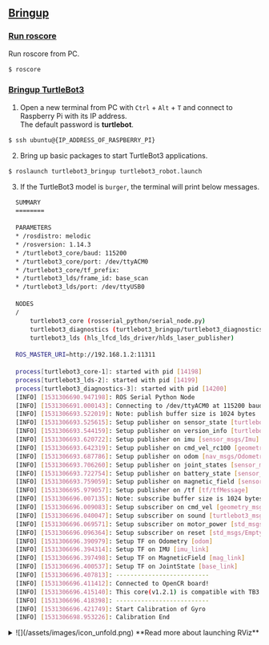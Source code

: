 ## [Bringup](#bringup)

### [Run roscore](#run-roscore)

Run roscore from PC.

```bash
$ roscore
```

### [Bringup TurtleBot3](#bringup-turtlebot3)

1. Open a new terminal from PC with `Ctrl` + `Alt` + `T` and connect to Raspberry Pi with its IP address.  
  The default password is **turtlebot**.  
  ```bash
$ ssh ubuntu@{IP_ADDRESS_OF_RASPBERRY_PI}
  ```

2. Bring up basic packages to start TurtleBot3 applications.
  ```bash
$ roslaunch turtlebot3_bringup turtlebot3_robot.launch
  ```

3. If the TurtleBot3 model is `burger`, the terminal will print below messages.  
  ```bash
    SUMMARY
    ========

    PARAMETERS
    * /rosdistro: melodic
    * /rosversion: 1.14.3
    * /turtlebot3_core/baud: 115200
    * /turtlebot3_core/port: /dev/ttyACM0
    * /turtlebot3_core/tf_prefix:
    * /turtlebot3_lds/frame_id: base_scan
    * /turtlebot3_lds/port: /dev/ttyUSB0

    NODES
    /
        turtlebot3_core (rosserial_python/serial_node.py)
        turtlebot3_diagnostics (turtlebot3_bringup/turtlebot3_diagnostics)
        turtlebot3_lds (hls_lfcd_lds_driver/hlds_laser_publisher)

    ROS_MASTER_URI=http://192.168.1.2:11311

    process[turtlebot3_core-1]: started with pid [14198]
    process[turtlebot3_lds-2]: started with pid [14199]
    process[turtlebot3_diagnostics-3]: started with pid [14200]
    [INFO] [1531306690.947198]: ROS Serial Python Node
    [INFO] [1531306691.000143]: Connecting to /dev/ttyACM0 at 115200 baud
    [INFO] [1531306693.522019]: Note: publish buffer size is 1024 bytes
    [INFO] [1531306693.525615]: Setup publisher on sensor_state [turtlebot3_msgs/SensorState]
    [INFO] [1531306693.544159]: Setup publisher on version_info [turtlebot3_msgs/VersionInfo]
    [INFO] [1531306693.620722]: Setup publisher on imu [sensor_msgs/Imu]
    [INFO] [1531306693.642319]: Setup publisher on cmd_vel_rc100 [geometry_msgs/Twist]
    [INFO] [1531306693.687786]: Setup publisher on odom [nav_msgs/Odometry]
    [INFO] [1531306693.706260]: Setup publisher on joint_states [sensor_msgs/JointState]
    [INFO] [1531306693.722754]: Setup publisher on battery_state [sensor_msgs/BatteryState]
    [INFO] [1531306693.759059]: Setup publisher on magnetic_field [sensor_msgs/MagneticField]
    [INFO] [1531306695.979057]: Setup publisher on /tf [tf/tfMessage]
    [INFO] [1531306696.007135]: Note: subscribe buffer size is 1024 bytes
    [INFO] [1531306696.009083]: Setup subscriber on cmd_vel [geometry_msgs/Twist]
    [INFO] [1531306696.040047]: Setup subscriber on sound [turtlebot3_msgs/Sound]
    [INFO] [1531306696.069571]: Setup subscriber on motor_power [std_msgs/Bool]
    [INFO] [1531306696.096364]: Setup subscriber on reset [std_msgs/Empty]
    [INFO] [1531306696.390979]: Setup TF on Odometry [odom]
    [INFO] [1531306696.394314]: Setup TF on IMU [imu_link]
    [INFO] [1531306696.397498]: Setup TF on MagneticField [mag_link]
    [INFO] [1531306696.400537]: Setup TF on JointState [base_link]
    [INFO] [1531306696.407813]: --------------------------
    [INFO] [1531306696.411412]: Connected to OpenCR board!
    [INFO] [1531306696.415140]: This core(v1.2.1) is compatible with TB3 Burger
    [INFO] [1531306696.418398]: --------------------------
    [INFO] [1531306696.421749]: Start Calibration of Gyro
    [INFO] [1531306698.953226]: Calibration End
  ```

<details>
<summary>
![](/assets/images/icon_unfold.png) **Read more about launching RViz**
</summary>
### [Load TurtleBot3 on Rviz](#load-turtlebot3-on-rviz)

1. Open a new terminal and launch the robot state publisher.  
  ```bash
$ roslaunch turtlebot3_bringup turtlebot3_remote.launch
  ```

2. Open a new terminal and enter the below command to run RViz.  
  ```bash
$ rosrun rviz rviz -d `rospack find turtlebot3_description`/rviz/model.rviz
  ```  
  ![](/assets/images/platform/turtlebot3/bringup/run_rviz.jpg)

</details>